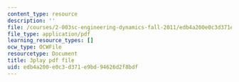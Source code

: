 ```yaml
---
content_type: resource
description: ''
file: /courses/2-003sc-engineering-dynamics-fall-2011/edb4a200e0c3d371e9bd94626d2f8bdf_wERH7LtoUuE.pdf
file_type: application/pdf
learning_resource_types: []
ocw_type: OCWFile
resourcetype: Document
title: 3play pdf file
uid: edb4a200-e0c3-d371-e9bd-94626d2f8bdf
---
```

